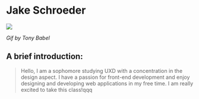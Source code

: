# Jake Schroeder

![](https://cdn.dribbble.com/users/634508/screenshots/3697683/hideandseek_dribbble_2.gif)

_Gif by Tony Babel_

## A brief introduction:

> Hello, I am a sophomore studying UXD with a concentration in the design aspect. 
> I have a passion for front-end development and enjoy designing and developing web 
> applications in my free time. I am really excited to take this class!qqq